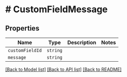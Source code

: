 # # CustomFieldMessage



## Properties

Name | Type | Description | Notes
------------ | ------------- | ------------- | -------------
| `customFieldId` | ```string``` |   |  |
| `message` | ```string``` |   |  |

[[Back to Model list]](../README.md#models) [[Back to API list]](../README.md#api-endpoints) [[Back to README]](../README.md)
